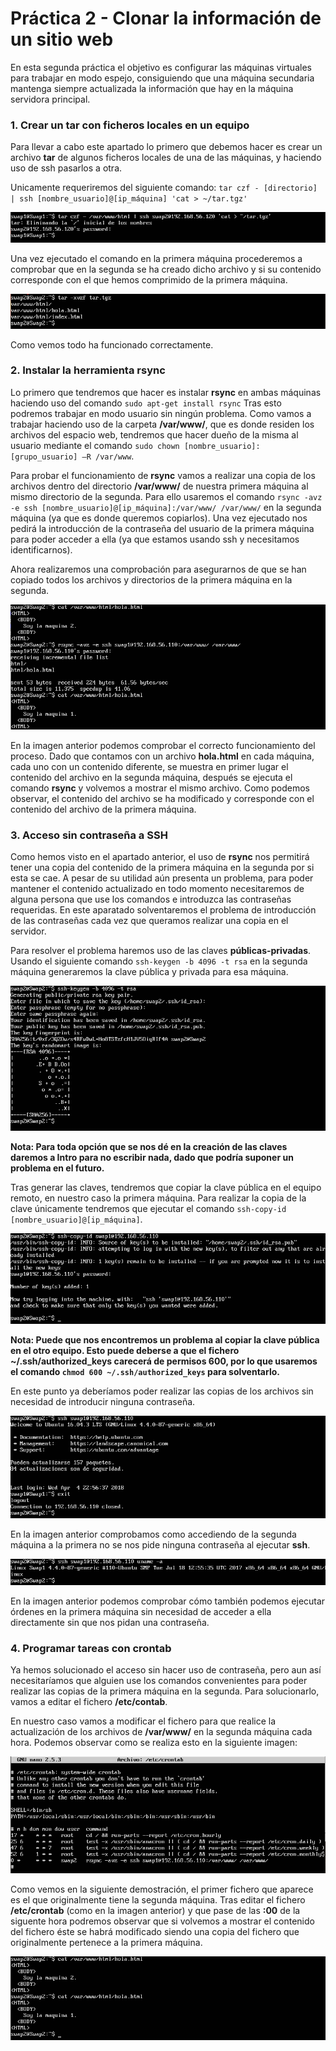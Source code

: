 # Práctica 2 - Clonar la información de un sitio web

En esta segunda práctica el objetivo es configurar las máquinas virtuales para trabajar en modo espejo, consiguiendo que una máquina secundaria mantenga siempre actualizada la información que hay en la máquina servidora principal.

### 1. Crear un tar con ficheros locales en un equipo
Para llevar a cabo este apartado lo primero que debemos hacer es crear un archivo **tar** de algunos ficheros locales de una de las máquinas, y haciendo uso de ssh pasarlos a otra.

Unicamente requeriremos del siguiente comando: `tar czf - [directorio] | ssh [nombre_usuario]@[ip_máquina] 'cat > ~/tar.tgz'`

<p align="center"> <img src="https://github.com/JmZero/SWAP/blob/master/Practica2/tar1.png"> </p>

Una vez ejecutado el comando en la primera máquina procederemos a comprobar que en la segunda se ha creado dicho archivo y si su contenido corresponde con el que hemos comprimido de la primera máquina.

<p align="center"> <img src="https://github.com/JmZero/SWAP/blob/master/Practica2/tar2.png"> </p>

Como vemos todo ha funcionado correctamente.

### 2. Instalar la herramienta rsync
Lo primero que tendremos que hacer es instalar **rsync** en ambas máquinas haciendo uso del comando `sudo apt-get install rsync`
Tras esto podremos trabajar en modo usuario sin ningún problema.
Como vamos a trabajar haciendo uso de la carpeta **/var/www/**, que es donde residen los archivos del espacio web, tendremos que hacer dueño de la misma al usuario mediante el comando `sudo chown [nombre_usuario]:[grupo_usuario] –R /var/www`.

Para probar el funcionamiento de **rsync** vamos a realizar una copia de los archivos dentro del directorio **/var/www/** de nuestra primera máquina al mismo directorio de la segunda. Para ello usaremos el comando `rsync -avz -e ssh [nombre_usuario]@[ip_máquina]:/var/www/ /var/www/` en la segunda máquina (ya que es donde queremos copiarlos). Una vez ejecutado nos pedirá la introducción de la contraseña del usuario de la primera máquina para poder acceder a ella (ya que estamos usando ssh y necesitamos identificarnos).

Ahora realizaremos una comprobación para asegurarnos de que se han copiado todos los archivos y directorios de la primera máquina en la segunda.

<p align="center"> <img src="https://github.com/JmZero/SWAP/blob/master/Practica2/rsync.png"> </p>

En la imagen anterior podemos comprobar el correcto funcionamiento del proceso. Dado que contamos con un archivo **hola.html** en cada máquina, cada uno con un contenido diferente, se muestra en primer lugar el contenido del archivo en la segunda máquina, después se ejecuta el comando **rsync** y volvemos a mostrar el mismo archivo. Como podemos observar, el contenido del archivo se ha modificado y corresponde con el contenido del archivo de la primera máquina.

### 3. Acceso sin contraseña a SSH
Como hemos visto en el apartado anterior, el uso de **rsync** nos permitirá tener una copia del contenido de la primera máquina en la segunda por si esta se cae. A pesar de su utilidad aún presenta un problema, para poder mantener el contenido actualizado en todo momento necesitaremos de alguna persona que use los comandos e introduzca las contraseñas requeridas. En este aparatado solventaremos el problema de introducción de las contraseñas cada vez que queramos realizar una copia en el servidor.

Para resolver el problema haremos uso de las claves **públicas-privadas**. Usando el siguiente comando `ssh-keygen -b 4096 -t rsa` en la segunda máquina generaremos la clave pública y privada para esa máquina.

<p align="center"> <img src="https://github.com/JmZero/SWAP/blob/master/Practica2/keygen1.png"> </p>

**Nota: Para toda opción que se nos dé en la creación de las claves daremos a Intro para no escribir nada, dado que podría suponer un problema en el futuro.**

Tras generar las claves, tendremos que copiar la clave pública en el equipo remoto, en nuestro caso la primera máquina. Para realizar la copia de la clave únicamente tendremos que ejecutar el comando `ssh-copy-id [nombre_usuario]@[ip_máquina]`.

<p align="center"> <img src="https://github.com/JmZero/SWAP/blob/master/Practica2/keygen2.png"> </p>

**Nota: Puede que nos encontremos un problema al copiar la clave pública en el otro equipo. Esto puede deberse a que el fichero ~/.ssh/authorized_keys carecerá de permisos 600, por lo que usaremos el comando `chmod 600 ~/.ssh/authorized_keys` para solventarlo.**

En este punto ya deberíamos poder realizar las copias de los archivos sin necesidad de introducir ninguna contraseña.

<p align="center"> <img src="https://github.com/JmZero/SWAP/blob/master/Practica2/keygen3.png"> </p>

En la imagen anterior comprobamos como accediendo de la segunda máquina a la primera no se nos pide ninguna contraseña al ejecutar **ssh**.

<p align="center"> <img src="https://github.com/JmZero/SWAP/blob/master/Practica2/keygen4.png"> </p>

En la imagen anterior podemos comprobar cómo también podemos ejecutar órdenes en la primera máquina sin necesidad de acceder a ella directamente sin que nos pidan una contraseña.

### 4. Programar tareas con crontab
Ya hemos solucionado el acceso sin hacer uso de contraseña, pero aun así necesitaríamos que alguien use los comandos convenientes para poder realizar las copias de la primera máquina en la segunda. Para solucionarlo, vamos a editar el fichero **/etc/contab**.

En nuestro caso vamos a modificar el fichero para que realice la actualización de los archivos de **/var/www/** en la segunda máquina cada hora. Podemos observar como se realiza esto en la siguiente imagen:

<p align="center"> <img src="https://github.com/JmZero/SWAP/blob/master/Practica2/crontab2.png"> </p>

Como vemos en la siguiente demostración, el primer fichero que aparece es el que originalmente tiene la segunda máquina. Tras editar el fichero **/etc/crontab** (como en la imagen anterior) y que pase de las **:00** de la siguente hora podremos observar que si volvemos a mostrar el contenido del fichero éste se habrá modificado siendo una copia del fichero que originalmente pertenece a la primera máquina.

<p align="center"> <img src="https://github.com/JmZero/SWAP/blob/master/Practica2/crontab1.png"> </p>
